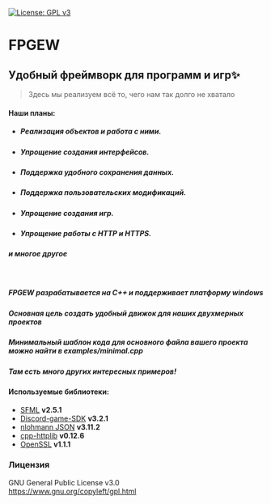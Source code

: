 [![License: GPL v3](https://img.shields.io/badge/License-GPLv3-blue.svg)](https://www.gnu.org/licenses/gpl-3.0)

# FPGEW
## Удобный фреймворк для программ и игр✨ 
>Здесь мы реализуем всё то, чего нам так долго не хватало

#### Наши планы:
- ##### Реализация объектов и работа с ними.
- ##### Упрощение создания интерфейсов.
- ##### Поддержка удобного сохранения данных.
- ##### Поддержка пользовательских модификаций.
- ##### Упрощение создания игр.
- ##### Упрощение работы с HTTP и HTTPS.
##### *и многое другое*

<br> 

##### FPGEW разрабатывается на C++ и поддерживает платформу windows

##### Основная цель создать *удобный движок для наших двухмерных проектов*

##### **Минимальный шаблон кода для основного файла вашего проекта можно найти в examples/minimal.cpp**

##### **Там есть много других интересных примеров!**

#### Используемые библиотеки:
- [SFML](https://github.com/SFML/SFML) **v2.5.1**
- [Discord-game-SDK](https://discord.com/developers/docs/game-sdk/sdk-starter-guide) **v3.2.1**
- [nlohmann JSON](https://github.com/nlohmann/json) **v3.11.2**
- [cpp-httplib](https://github.com/yhirose/cpp-httplib/tree/master) **v0.12.6**
- [OpenSSL](https://github.com/openssl/openssl) **v1.1.1**

### Лицензия
GNU General Public License v3.0 <br>
https://www.gnu.org/copyleft/gpl.html
